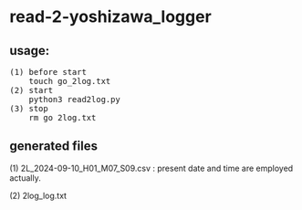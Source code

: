 # read-2-yoshizawa_logger

## usage:
<pre>
(1) before start 
    touch go_2log.txt
(2) start
    python3 read2log.py
(3) stop
    rm go_2log.txt
</pre>
    
## generated files

(1) 2L_2024-09-10_H01_M07_S09.csv : present date and time are employed actually.

(2) 2log_log.txt

